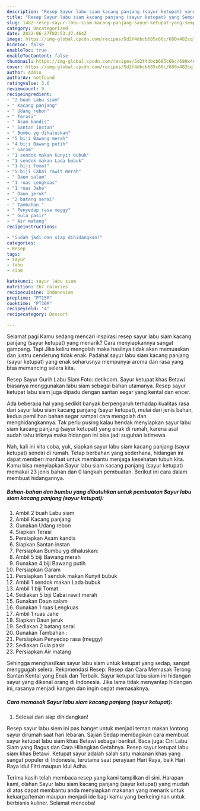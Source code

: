 ```yaml
---
description: "Resep Sayur labu siam kacang panjang (sayur ketupat) yang Sempurna, Buat Buka Puasa}"
title: "Resep Sayur labu siam kacang panjang (sayur ketupat) yang Sempurna, Buat Buka Puasa}"
slug: 1482-resep-sayur-labu-siam-kacang-panjang-sayur-ketupat-yang-sempurna-buat-buka-puasa
category: Uncategorized
date: 2022-06-27T02:53:27.464Z
image: https://img-global.cpcdn.com/recipes/5d2f4dbcb685c66c/680x482cq70/sayur-labu-siam-kacang-panjang-sayur-ketupat-foto-resep-utama.jpg
hideToc: false
enableToc: true
enableTocContent: false
thumbnail: https://img-global.cpcdn.com/recipes/5d2f4dbcb685c66c/680x482cq70/sayur-labu-siam-kacang-panjang-sayur-ketupat-foto-resep-utama.jpg
cover: https://img-global.cpcdn.com/recipes/5d2f4dbcb685c66c/680x482cq70/sayur-labu-siam-kacang-panjang-sayur-ketupat-foto-resep-utama.jpg
author: Admin
authorAv: notfound
ratingvalue: 3.6
reviewcount: 9
recipeingredient:
- "2 buah Labu siam"
- " Kacang panjang"
- " Udang rebon"
- " Terasi"
- " Asam kandis"
- " Santan instan"
- " Bumbu yg dihaluskan"
- "5 biji Bawang merah"
- "4 biji Bawang putih"
- " Garam"
- "1 sendok makan Kunyit bubuk"
- "1 sendok makan Lada bubuk"
- "1 biji Tomat"
- "5 biji Cabai rawit merah"
- " Daun salam"
- "1 ruas Lengkuas"
- "1 ruas Jahe"
- " Daun jeruk"
- "2 batang serai"
- " Tambahan "
- " Penyedap rasa meggy"
- " Gula pasir"
- " Air matang"
recipeinstructions:

- "Sudah jadi dan siap dihidangkan!"
categories:
- Resep
tags:
- sayur
- labu
- siam

katakunci: sayur labu siam 
nutrition: 267 calories
recipecuisine: Indonesian
preptime: "PT15M"
cooktime: "PT36M"
recipeyield: "4"
recipecategory: Dessert

---
```



Selamat pagi Kamu sedang mencari inspirasi resep sayur labu siam kacang panjang (sayur ketupat) yang menarik? Cara menyiapkannya sangat gampang. Tapi Jika keliru mengolah maka hasilnya tidak akan memuaskan dan justru cenderung tidak enak. Padahal sayur labu siam kacang panjang (sayur ketupat) yang enak seharusnya mempunyai aroma dan rasa yang bisa memancing selera kita.


Resep Sayur Gurih Labu Siam Foto: detikcom. Sayur ketupat khas Betawi biasanya menggunakan labu siam sebagai bahan utamanya. Resep sayur ketupat labu siam juga dipadu dengan santan segar yang kental dan encer.

Ada beberapa hal yang sedikit banyak berpengaruh terhadap kualitas rasa dari sayur labu siam kacang panjang (sayur ketupat), mulai dari jenis bahan, kedua pemilihan bahan segar sampai cara mengolah dan menghidangkannya. Tak perlu pusing kalau hendak menyiapkan sayur labu siam kacang panjang (sayur ketupat) yang enak di rumah, karena asal sudah tahu triknya maka hidangan ini bisa jadi suguhan istimewa.


Nah, kali ini kita coba, yuk, siapkan sayur labu siam kacang panjang (sayur ketupat) sendiri di rumah. Tetap berbahan yang sederhana, hidangan ini dapat memberi manfaat untuk membantu menjaga kesehatan tubuh kita. Kamu bisa menyiapkan Sayur labu siam kacang panjang (sayur ketupat) memakai 23 jenis bahan dan 0 langkah pembuatan. Berikut ini cara dalam membuat hidangannya.

<!--inarticleads1-->

##### Bahan-bahan dan bumbu yang dibutuhkan untuk pembuatan Sayur labu siam kacang panjang (sayur ketupat):

1. Ambil 2 buah Labu siam
1. Ambil  Kacang panjang
1. Gunakan  Udang rebon
1. Siapkan  Terasi
1. Persiapkan  Asam kandis
1. Siapkan  Santan instan
1. Persiapkan  Bumbu yg dihaluskan:
1. Ambil 5 biji Bawang merah
1. Gunakan 4 biji Bawang putih
1. Persiapkan  Garam
1. Persiapkan 1 sendok makan Kunyit bubuk
1. Ambil 1 sendok makan Lada bubuk
1. Ambil 1 biji Tomat
1. Sediakan 5 biji Cabai rawit merah
1. Gunakan  Daun salam
1. Gunakan 1 ruas Lengkuas
1. Ambil 1 ruas Jahe
1. Siapkan  Daun jeruk
1. Sediakan 2 batang serai
1. Gunakan  Tambahan :
1. Persiapkan  Penyedap rasa (meggy)
1. Sediakan  Gula pasir
1. Persiapkan  Air matang


Sehingga menghasilkan sayur labu siam untuk ketupat yang sedap, sangat menggugah selera. Rekomendasi Resep: Resep dan Cara Memasak Terong Santan Kental yang Enak dan Terbaik. Sayur ketupat labu siam ini hidangan sayur yang dikenal orang di Indonesia. Jika lama tidak menyantap hidangan ini, rasanya menjadi kangen dan ingin cepat memasaknya. 

<!--inarticleads2-->

##### Cara memasak Sayur labu siam kacang panjang (sayur ketupat):


1. Selesai dan siap dihidangkan!

Resep sayur labu siem ini pas banget untuk menjadi teman makan lontong sayur dirumah saat hari lebaran. Sajian Sedap membagikan cara membuat sayur ketupat labu siam khas Betawi sebagai berikut. Baca juga: Ciri Labu Siam yang Bagus dan Cara Hilangkan Getahnya. Resep sayur ketupat labu siam khas Betawi. Ketupat sayur adalah salah satu makanan khas yang sangat populer di Indonesia, terutama saat perayaan Hari Raya, baik Hari Raya Idul Fitri maupun Idul Adha. 

Terima kasih telah membaca resep yang kami tampilkan di sini. Harapan kami, olahan Sayur labu siam kacang panjang (sayur ketupat) yang mudah di atas dapat membantu anda menyiapkan makanan yang menarik untuk keluarga/teman maupun menjadi ide bagi kamu yang berkeinginan untuk berbisnis kuliner. Selamat mencoba!
